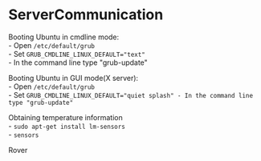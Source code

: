 ServerCommunication
===================

Booting Ubuntu in cmdline mode:  
    - Open `/etc/default/grub`  
    - Set `GRUB_CMDLINE_LINUX_DEFAULT="text"`  
    - In the command line type "grub-update"

Booting Ubuntu in GUI mode(X server):  
    - Open `/etc/default/grub`  
    - Set `GRUB_CMDLINE_LINUX_DEFAULT="quiet splash"
    - In the command line type "grub-update"`  

Obtaining temperature information  
    - `sudo apt-get install lm-sensors`  
    - `sensors`  


Rover
